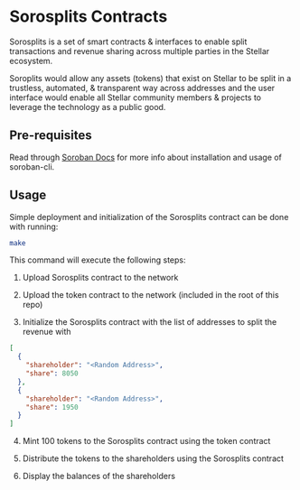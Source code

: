 # Sorosplits Contracts

Sorosplits is a set of smart contracts & interfaces to enable split transactions and revenue sharing across multiple parties in the Stellar ecosystem.

Soroplits would allow any assets (tokens) that exist on Stellar to be split in a trustless, automated, & transparent way across addresses and the user interface would enable all Stellar community members & projects to leverage the technology as a public good.

## Pre-requisites

Read through [Soroban Docs](https://soroban.stellar.org/docs/getting-started/setup) for more info about installation and usage of soroban-cli.

## Usage

Simple deployment and initialization of the Sorosplits contract can be done with running:

```bash
make
```

This command will execute the following steps:

1. Upload Sorosplits contract to the network

2. Upload the token contract to the network (included
   in the root of this repo)

3. Initialize the Sorosplits contract with the list of addresses to split the revenue with

```json
[
  {
    "shareholder": "<Random Address>",
    "share": 8050
  },
  {
    "shareholder": "<Random Address>",
    "share": 1950
  }
]
```

4. Mint 100 tokens to the Sorosplits contract using the token contract

5. Distribute the tokens to the shareholders using the Sorosplits contract

6. Display the balances of the shareholders
